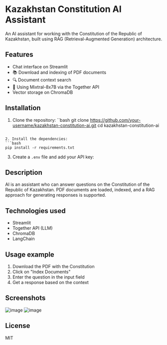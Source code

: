 # Kazakhstan Constitution AI Assistant

An AI assistant for working with the Constitution of the Republic of Kazakhstan, built using RAG (Retrieval-Augmented Generation) architecture.

## Features

- Chat interface on Streamlit
- 📚 Download and indexing of PDF documents
- 🔍 Document context search
- 🤖 Using Mixtral-8x7B via the Together API
- Vector storage on ChromaDB

## Installation

1. Clone the repository:
``bash
git clone https://github.com/your-username/kazakhstan-constitution-ai.git
cd kazakhstan-constitution-ai
```

2. Install the dependencies:
```bash
pip install -r requirements.txt
```

3. Create a `.env` file and add your API key:

## Description
AI is an assistant who can answer questions on the Constitution of the Republic of Kazakhstan. PDF documents are loaded, indexed, and a RAG approach for generating responses is supported.

## Technologies used
- Streamlit
- Together API (LLM)
- ChromaDB
- LangChain

## Usage example
1. Download the PDF with the Constitution
2. Click on "Index Documents"
3. Enter the question in the input field
4. Get a response based on the context

## Screenshots

![image](https://github.com/user-attachments/assets/21c0210d-f3ea-47a6-ac39-b6c8d2a07d54)
![image](https://github.com/user-attachments/assets/7afbddb9-7cd9-4d5f-9fda-6c33f7f264a1)



## License
MIT
